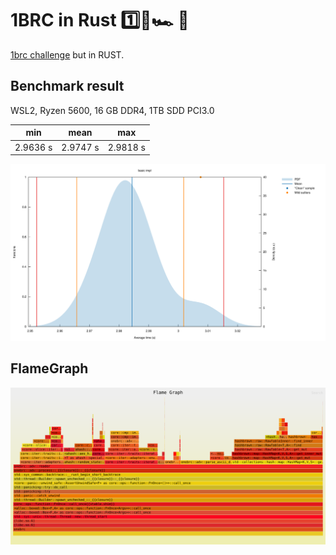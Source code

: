 # 1BRC in Rust 1️⃣🐝🏎️ 🦀
[1brc challenge](https://github.com/gunnarmorling/1brc/) but in RUST.

## Benchmark result
WSL2, Ryzen 5600, 16 GB DDR4, 1TB SDD PCI3.0

| min      | mean     | max      |
|----------|----------|----------|
| 2.9636 s | 2.9747 s | 2.9818 s |

![Density](./resources/pdf.svg)

## FlameGraph
![FlameGraph](./resources/flamegraph.svg)